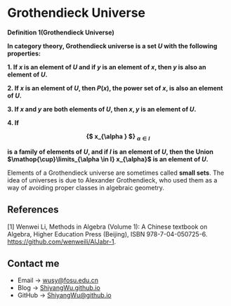 # Grothendieck Universe

<script src="https://cdn.mathjax.org/mathjax/latest/MathJax.js?config=TeX-AMS-MML_HTMLorMML" type="text/javascript"></script> <script type="text/x-mathjax-config"> MathJax.Hub.Config({ tex2jax: { skipTags: ['script', 'noscript', 'style', 'textarea', 'pre'], inlineMath: [['$','$']] } }); </script>

**Definition 1(Grothendieck Universe)**

**In category theory, Grothendieck universe is a set $U$ with the following properties:**

**1. If $x$ is an element of $U$ and if $y$ is an element of $x$, then $y$ is also an element of $U$.**

**2. If $x$ is an element of $U$, then $P(x)$, the power set of $x$, is also an element of $U$.**

**3. If $x$ and $y$ are both elements of $U$, then ${x,y}$ is an element of $U$.**

**4. If**

**<center> {$ x_{\alpha } $} $_{ \alpha \in I}$ </center>**

**is a family of elements of $U$, and if $I$ is an element of $U$, then the Union $\mathop{\cup}\limits_{\alpha \in I} x_{\alpha}$ is an element of $U$.**

Elements of a Grothendieck universe are sometimes called **small sets**. The idea of universes is due to Alexander Grothendieck, who used them as a way of avoiding proper classes in algebraic geometry.

## References

[1] Wenwei Li, Methods in Algebra (Volume 1): A Chinese textbook on Algebra, Higher Education Press (Beijing), ISBN 978-7-04-050725-6. https://github.com/wenweili/AlJabr-1.

## Contact me

* Email -> <wusy@fosu.edu.cn>
* Blog -> [ShiyangWu.github.io](https://shiyangwu.github.io/)
* GitHub -> [ShiyangWu@github.io](https://github.com/ShiyangWu/ShiyangWu.github.io/blob/master/README.md)

